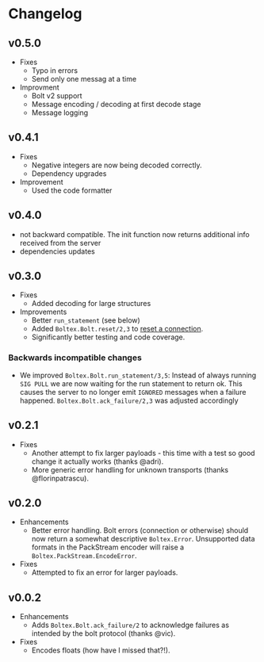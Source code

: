 # Changelog

## v0.5.0

* Fixes
  * Typo in errors
  * Send only one messag at a time
* Improvment
  * Bolt v2 support
  * Message encoding / decoding at first decode stage
  * Message logging

## v0.4.1

* Fixes
    * Negative integers are now being decoded correctly.
    * Dependency upgrades
* Improvement
    * Used the code formatter

## v0.4.0

* not backward compatible. The init function now returns additional info received from the server
* dependencies updates

## v0.3.0

* Fixes
  * Added decoding for large structures
* Improvements
  * Better `run_statement` (see below)
  * Added `Boltex.Bolt.reset/2,3` to
    [reset a connection](http://boltprotocol.org/v1/#message-reset).
  * Significantly better testing and code coverage.

### Backwards incompatible changes
* We improved `Boltex.Bolt.run_statement/3,5`: Instead of always running
  `SIG PULL` we are now waiting for the run statement to return ok. This
  causes the server to no longer emit `IGNORED` messages when a failure
  happened. `Boltex.Bolt.ack_failure/2,3` was adjusted accordingly

## v0.2.1

* Fixes
  * Another attempt to fix larger payloads - this time with a test so good
    change it actually works (thanks @adri).
  * More generic error handling for unknown transports (thanks @florinpatrascu).

## v0.2.0

* Enhancements
  * Better error handling. Bolt errors (connection or otherwise) should now
    return a somewhat descriptive `Boltex.Error`. Unsupported data formats
    in the PackStream encoder will raise a `Boltex.PackStream.EncodeError`.
* Fixes
  * Attempted to fix an error for larger payloads.

## v0.0.2

* Enhancements
  * Adds `Boltex.Bolt.ack_failure/2` to acknowledge failures as intended by the
    bolt protocol (thanks @vic).
* Fixes
  * Encodes floats (how have I missed that?!).
